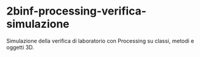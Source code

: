 # 2binf-processing-verifica-simulazione
Simulazione della verifica di laboratorio con Processing su classi, metodi e oggetti 3D.
